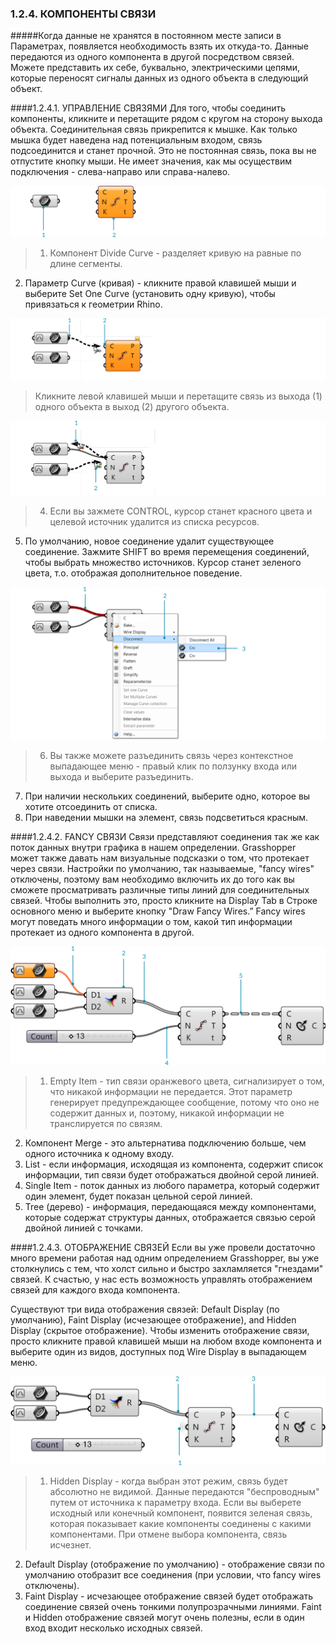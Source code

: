 ### 1.2.4. КОМПОНЕНТЫ СВЯЗИ

#####Когда данные не хранятся в постоянном месте записи в Параметрах, появляется необходимость взять их откуда-то. Данные передаются из одного компонента в другой посредством связей. Можете представить их себе, буквально, электрическими цепями, которые переносят сигналы данных из одного объекта в следующий объект.

####1.2.4.1. УПРАВЛЕНИЕ СВЯЗЯМИ
Для того, чтобы соединить компоненты, кликните и перетащите рядом с кругом на сторону выхода объекта. Соединительная связь прикрепится к мышке. Как только мышка будет наведена над потенциальным входом, связь подсоединится и станет прочной. Это не постоянная связь, пока вы не отпустите кнопку мыши. Не имеет значения, как мы осуществим подключения - слева-направо или справа-налево.

![IMAGE](images/1-2-4/1-2-4_001a.png)
>1. Компонент Divide Curve - разделяет кривую на равные по длине сегменты.
2. Параметр Curve (кривая) - кликните правой клавишей мыши и выберите Set One Curve (установить одну кривую), чтобы привязаться к геометрии Rhino.

![IMAGE](images/1-2-4/1-2-4_001b.png)
>Кликните левой клавишей мыши и перетащите связь из выхода (1) одного объекта в выход (2) другого объекта.

![IMAGE](images/1-2-4/1-2-4_001c.png)
>4. Если вы зажмете CONTROL, курсор станет красного цвета и целевой источник удалится из списка ресурсов.
5. По умолчанию, новое соединение удалит существующее соединение. Зажмите SHIFT во время перемещения соединений, чтобы выбрать множество источников. Курсор станет зеленого цвета, т.о. отображая дополнительное поведение.

![IMAGE](images/1-2-4/1-2-4_001d.png)
>6. Вы также можете разъединить связь через контекстное выпадающее меню - правый клик по ползунку входа или выхода и выберите разъединить.
7. При наличии нескольких соединений, выберите одно, которое вы хотите отсоединить от списка.
8. При наведении мышки на элемент, связь подсветиться красным.

####1.2.4.2. FANCY СВЯЗИ
Связи представляют соединения так же как поток данных внутри графика в нашем определении. Grasshopper может также давать нам визуальные подсказки о том, что протекает через связи. Настройки по умолчанию, так называемые, "fancy wires" отключены, поэтому вам необходимо включить их до того как вы сможете просматривать различные типы линий для соединительных связей. Чтобы выполнить это, просто кликните на Display Tab в Строке основного меню и выберите кнопку "Draw Fancy Wires.” Fancy wires могут поведать много информации о том, какой тип информации протекает из одного компонента в другой.

![IMAGE](images/1-2-4/1-2-4_002-fancy-wires.png)
>1. Empty Item - тип связи оранжевого цвета, сигнализирует о том, что никакой информации не передается. Этот параметр генерирует предупреждающее сообщение, потому что оно не содержит данных и, поэтому, никакой информации не транслируется по связям.
2. Компонент Merge - это альтернатива подключению больше, чем одного источника к одному входу.
3. List - если информация, исходящая из компонента, содержит список информации, тип связи будет отображаться двойной серой линией.
4. Single Item - поток данных из любого параметра, который содержит один элемент, будет показан цельной серой линией.
5. Tree (дерево) - информация, передающаяся между компонентами, которые содержат структуры данных, отображается связью серой двойной линией с точками.

####1.2.4.3. ОТОБРАЖЕНИЕ СВЯЗЕЙ
Если вы уже провели достаточно много времени работая над одним определением Grasshopper, вы уже столкнулись с тем, что холст сильно и быстро захламляется "гнездами" связей. К счастью, у нас есть возможность управлять отображением связей для каждого входа компонента.

Существуют три вида отображения связей: Default Display (по умолчанию), Faint Display (исчезающее отображение), and Hidden Display (скрытое отображение). Чтобы изменить отображение связи, просто кликните правой клавишей мыши на любом входе компонента и выберите один из видов, доступных под Wire Display в выпадающем меню.

![IMAGE](images/1-2-4/1-2-4_003-wire-display.png)
>1. Hidden Display - когда выбран этот режим, связь будет абсолютно не видимой. Данные передаются "беспроводным" путем от источника к параметру входа. Если вы выберете исходный или конечный компонент, появится зеленая связь, которая показывает какие компоненты соединены с какими компонентами. При отмене выбора компонента, связь исчезнет.
2. Default Display (отображение по умолчанию) - отображение связи по умолчанию отобразит все соединения (при условии, что fancy wires отключены).
3. Faint Display - исчезающее отображение связей будет отображать соединение связей очень тонкими полупрозрачными линиями. Faint и Hidden отображение связей могут очень полезны, если в один вход входит несколько исходных связей.
